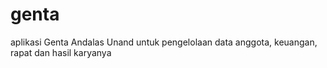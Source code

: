# genta
aplikasi Genta Andalas Unand untuk pengelolaan data anggota, keuangan, rapat dan hasil karyanya
